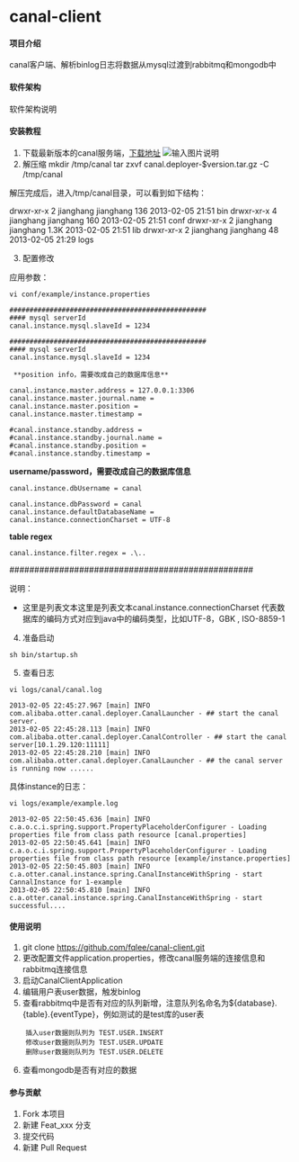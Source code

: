 # canal-client

#### 项目介绍
canal客户端、解析binlog日志将数据从mysql过渡到rabbitmq和mongodb中

#### 软件架构
软件架构说明


#### 安装教程

1. 下载最新版本的canal服务端，[下载地址](https://github.com/alibaba/canal/releases)
![![输入图片说明](https://gitee.com/uploads/images/2018/0608/190733_120ed703_1697823.png "DJT1038ULOX7C]SHGY7D1UU.png")](https://gitee.com/uploads/images/2018/0608/190711_dcd1c334_1697823.png "屏幕截图.png")
2. 解压缩
mkdir /tmp/canal
tar zxvf canal.deployer-$version.tar.gz  -C /tmp/canal

解压完成后，进入/tmp/canal目录，可以看到如下结构：

drwxr-xr-x 2 jianghang jianghang  136 2013-02-05 21:51 bin
drwxr-xr-x 4 jianghang jianghang  160 2013-02-05 21:51 conf
drwxr-xr-x 2 jianghang jianghang 1.3K 2013-02-05 21:51 lib
drwxr-xr-x 2 jianghang jianghang   48 2013-02-05 21:29 logs

3. 配置修改

应用参数：

`vi conf/example/instance.properties`


```
#################################################
#### mysql serverId
canal.instance.mysql.slaveId = 1234

#################################################
#### mysql serverId
canal.instance.mysql.slaveId = 1234

 **position info，需要改成自己的数据库信息** 
```


```
canal.instance.master.address = 127.0.0.1:3306
canal.instance.master.journal.name =
canal.instance.master.position =
canal.instance.master.timestamp =
```

```
#canal.instance.standby.address =
#canal.instance.standby.journal.name =
#canal.instance.standby.position =
#canal.instance.standby.timestamp =
```

 **username/password，需要改成自己的数据库信息** 


```
canal.instance.dbUsername = canal

canal.instance.dbPassword = canal
canal.instance.defaultDatabaseName =
canal.instance.connectionCharset = UTF-8
```

 **table regex** 

```
canal.instance.filter.regex = .\..
```

#################################################

说明：

- 这里是列表文本这里是列表文本canal.instance.connectionCharset 代表数据库的编码方式对应到java中的编码类型，比如UTF-8，GBK , ISO-8859-1

4. 准备启动

`sh bin/startup.sh`

5. 查看日志

`vi logs/canal/canal.log`


```
2013-02-05 22:45:27.967 [main] INFO  com.alibaba.otter.canal.deployer.CanalLauncher - ## start the canal server.
2013-02-05 22:45:28.113 [main] INFO  com.alibaba.otter.canal.deployer.CanalController - ## start the canal server[10.1.29.120:11111]
2013-02-05 22:45:28.210 [main] INFO  com.alibaba.otter.canal.deployer.CanalLauncher - ## the canal server is running now ......
```

具体instance的日志：

`vi logs/example/example.log`


```
2013-02-05 22:50:45.636 [main] INFO  c.a.o.c.i.spring.support.PropertyPlaceholderConfigurer - Loading properties file from class path resource [canal.properties]
2013-02-05 22:50:45.641 [main] INFO  c.a.o.c.i.spring.support.PropertyPlaceholderConfigurer - Loading properties file from class path resource [example/instance.properties]
2013-02-05 22:50:45.803 [main] INFO  c.a.otter.canal.instance.spring.CanalInstanceWithSpring - start CannalInstance for 1-example 
2013-02-05 22:50:45.810 [main] INFO  c.a.otter.canal.instance.spring.CanalInstanceWithSpring - start successful....
```



#### 使用说明

1. git clone https://github.com/fqlee/canal-client.git
2. 更改配置文件application.properties，修改canal服务端的连接信息和rabbitmq连接信息
3. 启动CanalClientApplication
4. 编辑用户表user数据，触发binlog
5. 查看rabbitmq中是否有对应的队列新增，注意队列名命名为${database}.{table}.{eventType}，例如测试的是test库的user表
  
```
    插入user数据则队列为 TEST.USER.INSERT
    修改user数据则队列为 TEST.USER.UPDATE
    删除user数据则队列为 TEST.USER.DELETE
```

6. 查看mongodb是否有对应的数据

#### 参与贡献

1. Fork 本项目
2. 新建 Feat_xxx 分支
3. 提交代码
4. 新建 Pull Request
